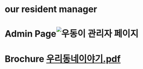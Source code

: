 # our resident manager
#
# Admin Page![우동이 관리자 페이지](https://user-images.githubusercontent.com/64773391/110888140-ecd44280-832e-11eb-9bb3-292f7cdab3eb.png)
# Brochure [우리동네이야기.pdf](https://github.com/chanwoong528/ourResidentManager/files/6127439/default.pdf)
